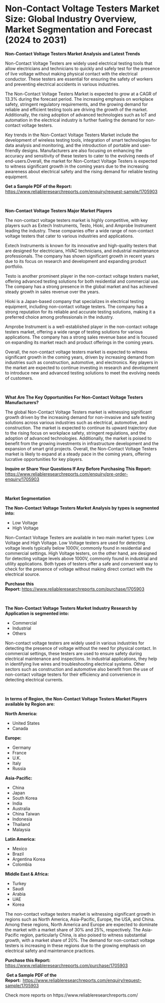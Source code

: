 <p><h1>Non-Contact Voltage Testers Market Size: Global Industry Overview, Market Segmentation and Forecast (2024 to 2031)</h1></p><p><strong>Non-Contact Voltage Testers Market Analysis and Latest Trends</strong></p>
<p><p>Non-Contact Voltage Testers are widely used electrical testing tools that allow electricians and technicians to quickly and safely test for the presence of live voltage without making physical contact with the electrical conductor. These testers are essential for ensuring the safety of workers and preventing electrical accidents in various industries.</p><p>The Non-Contact Voltage Testers Market is expected to grow at a CAGR of 13.3% during the forecast period. The increasing emphasis on workplace safety, stringent regulatory requirements, and the growing demand for reliable and efficient testing tools are driving the growth of the market. Additionally, the rising adoption of advanced technologies such as IoT and automation in the electrical industry is further fueling the demand for non-contact voltage testers.</p><p>Key trends in the Non-Contact Voltage Testers Market include the development of wireless testing tools, integration of smart technologies for data analysis and monitoring, and the introduction of portable and user-friendly designs. Manufacturers are also focusing on enhancing the accuracy and sensitivity of these testers to cater to the evolving needs of end-users.Overall, the market for Non-Contact Voltage Testers is expected to witness significant growth in the coming years due to the increasing awareness about electrical safety and the rising demand for reliable testing equipment.</p></p>
<p><strong>Get a Sample PDF of the Report:&nbsp;</strong> <a href="https://www.reliableresearchreports.com/enquiry/request-sample/1705903">https://www.reliableresearchreports.com/enquiry/request-sample/1705903</a></p>
<p>&nbsp;</p>
<p><strong>Non-Contact Voltage Testers Major Market Players</strong></p>
<p><p>The non-contact voltage testers market is highly competitive, with key players such as Extech Instruments, Testo, Hioki, and Amprobe Instrument leading the industry. These companies offer a wide range of non-contact voltage testers that cater to various industries and applications.</p><p>Extech Instruments is known for its innovative and high-quality testers that are designed for electricians, HVAC technicians, and industrial maintenance professionals. The company has shown significant growth in recent years due to its focus on research and development and expanding product portfolio.</p><p>Testo is another prominent player in the non-contact voltage testers market, offering advanced testing solutions for both residential and commercial use. The company has a strong presence in the global market and has achieved steady growth in sales revenue over the years.</p><p>Hioki is a Japan-based company that specializes in electrical testing equipment, including non-contact voltage testers. The company has a strong reputation for its reliable and accurate testing solutions, making it a preferred choice among professionals in the industry.</p><p>Amprobe Instrument is a well-established player in the non-contact voltage testers market, offering a wide range of testing solutions for various applications. The company has a strong sales revenue base and is focused on expanding its market reach and product offerings in the coming years.</p><p>Overall, the non-contact voltage testers market is expected to witness significant growth in the coming years, driven by increasing demand from industries such as construction, automotive, and electronics. Key players in the market are expected to continue investing in research and development to introduce new and advanced testing solutions to meet the evolving needs of customers.</p></p>
<p>&nbsp;</p>
<p><strong>What Are The Key Opportunities For Non-Contact Voltage Testers Manufacturers?</strong></p>
<p><p>The global Non-Contact Voltage Testers market is witnessing significant growth driven by the increasing demand for non-invasive and safe testing solutions across various industries such as electrical, automotive, and construction. The market is expected to continue its upward trajectory due to the rising focus on workplace safety, stringent regulations, and the adoption of advanced technologies. Additionally, the market is poised to benefit from the growing investments in infrastructure development and the expansion of smart grid projects. Overall, the Non-Contact Voltage Testers market is likely to expand at a steady pace in the coming years, offering lucrative opportunities for key players.</p></p>
<p><strong>Inquire or Share Your Questions If Any Before Purchasing This Report:</strong> <a href="https://www.reliableresearchreports.com/enquiry/pre-order-enquiry/1705903">https://www.reliableresearchreports.com/enquiry/pre-order-enquiry/1705903</a></p>
<p>&nbsp;</p>
<p><strong>Market Segmentation</strong></p>
<p><strong>The Non-Contact Voltage Testers Market Analysis by types is segmented into:</strong></p>
<p><ul><li>Low Voltage</li><li>High Voltage</li></ul></p>
<p><p>Non-Contact Voltage Testers are available in two main market types: Low Voltage and High Voltage. Low Voltage testers are used for detecting voltage levels typically below 1000V, commonly found in residential and commercial settings. High Voltage testers, on the other hand, are designed for detecting voltage levels above 1000V, commonly found in industrial and utility applications. Both types of testers offer a safe and convenient way to check for the presence of voltage without making direct contact with the electrical source.</p></p>
<p><strong>Purchase this Report:&nbsp;</strong><a href="https://www.reliableresearchreports.com/purchase/1705903">https://www.reliableresearchreports.com/purchase/1705903</a></p>
<p>&nbsp;</p>
<p><strong>The Non-Contact Voltage Testers Market Industry Research by Application is segmented into:</strong></p>
<p><ul><li>Commercial</li><li>Industrial</li><li>Others</li></ul></p>
<p><p>Non-contact voltage testers are widely used in various industries for detecting the presence of voltage without the need for physical contact. In commercial settings, these testers are used to ensure safety during electrical maintenance and inspections. In industrial applications, they help in identifying live wires and troubleshooting electrical systems. Other sectors such as construction and automotive also benefit from the use of non-contact voltage testers for their efficiency and convenience in detecting electrical currents.</p></p>
<p>&nbsp;</p>
<p><strong>In terms of Region, the Non-Contact Voltage Testers Market Players available by Region are:</strong></p>
<p>
    <p> <strong> North America: </strong>
        <ul>
            <li>United States</li>
            <li>Canada</li>
        </ul>
        </p> 
    <p> <strong> Europe: </strong>
        <ul>
            <li>Germany</li>
            <li>France</li>
            <li>U.K.</li>
            <li>Italy</li>
            <li>Russia</li>
        </ul>
        </p> 
    <p> <strong> Asia-Pacific: </strong>
        <ul>
            <li>China</li>
            <li>Japan</li>
            <li>South Korea</li>
            <li>India</li>
            <li>Australia</li>
            <li>China Taiwan</li>
            <li>Indonesia</li>
            <li>Thailand</li>
            <li>Malaysia</li>
        </ul>
        </p> 
    <p> <strong> Latin America: </strong>
        <ul>
            <li>Mexico</li>
            <li>Brazil</li>
            <li>Argentina Korea</li>
            <li>Colombia</li>
        </ul>
        </p> 
    <p> <strong> Middle East & Africa: </strong>
        <ul>
            <li>Turkey</li>
            <li>Saudi</li>
            <li>Arabia</li>
            <li>UAE</li>
            <li>Korea</li>
        </ul>
    </p>
    </p>
<p><p>The non-contact voltage testers market is witnessing significant growth in regions such as North America, Asia-Pacific, Europe, the USA, and China. Among these regions, North America and Europe are expected to dominate the market with a market share of 30% and 25%, respectively. The Asia-Pacific region, particularly China, is also poised to witness substantial growth, with a market share of 20%. The demand for non-contact voltage testers is increasing in these regions due to the growing emphasis on electrical safety and maintenance practices.</p></p>
<p><strong>Purchase this Report: </strong><a href="https://www.reliableresearchreports.com/purchase/1705903">https://www.reliableresearchreports.com/purchase/1705903</a></p>
<p>&nbsp;<strong>Get a Sample PDF of the Report:&nbsp;&nbsp;</strong><a href="https://www.reliableresearchreports.com/enquiry/request-sample/1705903">https://www.reliableresearchreports.com/enquiry/request-sample/1705903</a></p>
<p><strong></strong></p>
<p>Check more reports on https://www.reliableresearchreports.com/</p>